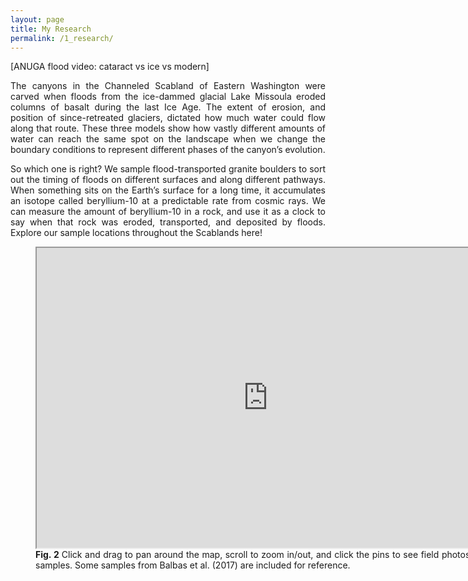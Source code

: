 ```yaml
---
layout: page
title: My Research
permalink: /1_research/
---
```


<p style="text-align:justify"> [ANUGA flood video: cataract vs ice vs modern]
</p>

<p style="text-align:justify"> The canyons in the Channeled Scabland of Eastern Washington were carved when floods from the ice-dammed glacial Lake Missoula eroded columns of basalt during the last Ice Age. The extent of erosion, and position of since-retreated glaciers, dictated how much water could flow along that route. These three models show how vastly different amounts of water can reach the same spot on the landscape when we change the boundary conditions to represent different phases of the canyon’s evolution.
</p>

<p style="text-align:justify"> So which one is right? We sample flood-transported granite boulders to sort out the timing of floods on different surfaces and along different pathways. When something sits on the Earth’s surface for a long time, it accumulates an isotope called beryllium-10 at a predictable rate from cosmic rays. We can measure the amount of beryllium-10 in a rock, and use it as a clock to say when that rock was eroded, transported, and deposited by floods. Explore our sample locations throughout the Scablands here!
</p>

<p style="text-align:justify"> 
<figure alt="Google Maps link" style="width:740px;height:540px">
<iframe src="https://www.google.com/maps/d/u/0/embed?mid=1qJa_qHb52JfgC1wwAcMDa_GWHLKectq_" width="740" height="480"></iframe>
<figcaption style ="text-align:justify">
	<b>Fig. 2 </b>Click and drag to pan around the map, scroll to zoom in/out, and click the pins to see field photos of our samples. Some samples from Balbas et al. (2017) are included for reference.
	</figcaption> 
	